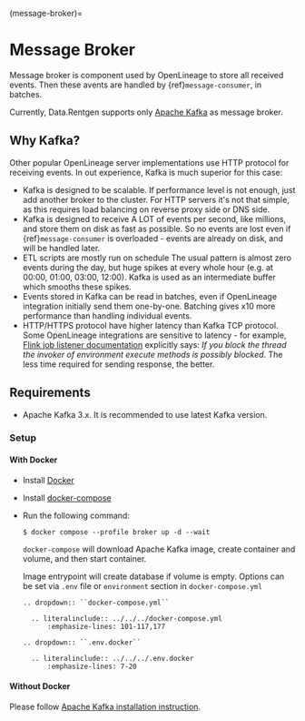 (message-broker)=

# Message Broker

Message broker is component used by OpenLineage to store all received events. Then these avents are handled by {ref}`message-consumer`, in batches.

Currently, Data.Rentgen supports only [Apache Kafka](https://kafka.apache.org/) as message broker.

## Why Kafka?

Other popular OpenLineage server implementations use HTTP protocol for receiving events. In out experience, Kafka is much superior for this case:

- Kafka is designed to be scalable. If performance level is not enough, just add another broker to the cluster. For HTTP servers it's not that simple,
  as this requires load balancing on reverse proxy side or DNS side.
- Kafka is designed to receive A LOT of events per second, like millions, and store them on disk as fast as possible. So no events are lost
  even if {ref}`message-consumer` is overloaded - events are already on disk, and will be handled later.
- ETL scripts are mostly run on schedule The usual pattern is almost zero events during the day, but huge spikes at every whole hour
  (e.g. at 00:00, 01:00, 03:00, 12:00). Kafka is used as an intermediate buffer which smooths these spikes.
- Events stored in Kafka can be read in batches, even if OpenLineage integration initially send them one-by-one.
  Batching gives x10 more performance than handling individual events.
- HTTP/HTTPS protocol have higher latency than Kafka TCP protocol. Some OpenLineage integrations are sensitive to latency - for example,
  [Flink job listener documentation](https://nightlies.apache.org/flink/flink-docs-master/api/java/org/apache/flink/core/execution/JobListener.html)
  explicitly says: *If you block the thread the invoker of environment execute methods is possibly blocked*. The less time required for sending response, the better.

## Requirements

- Apache Kafka 3.x. It is recommended to use latest Kafka version.

### Setup

#### With Docker

- Install [Docker](https://docs.docker.com/engine/install/)

- Install [docker-compose](https://github.com/docker/compose/releases/)

- Run the following command:

  ```console
  $ docker compose --profile broker up -d --wait
  ```

  `docker-compose` will download Apache Kafka image, create container and volume, and then start container.

  Image entrypoint will create database if volume is empty.
  Options can be set via `.env` file or `environment` section in `docker-compose.yml`

  ```{eval-rst}
  .. dropdown:: ``docker-compose.yml``

    .. literalinclude:: ../../../docker-compose.yml
        :emphasize-lines: 101-117,177
  ```

  ```{eval-rst}
  .. dropdown:: ``.env.docker``

    .. literalinclude:: ../../../.env.docker
        :emphasize-lines: 7-20
  ```

#### Without Docker

Please follow [Apache Kafka installation instruction](https://kafka.apache.org/quickstart#quickstart_startserver).
